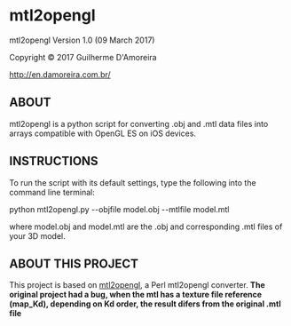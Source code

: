# mtl2opengl

mtl2opengl Version 1.0 (09 March 2017)

Copyright © 2017 Guilherme D'Amoreira

<http://en.damoreira.com.br/>

## ABOUT
mtl2opengl is a python script for converting .obj and .mtl data files into arrays compatible with OpenGL ES on iOS devices.


## INSTRUCTIONS
To run the script with its default settings, type the following into the command line terminal:

python mtl2opengl.py --objfile model.obj --mtlfile model.mtl

where model.obj and model.mtl are the .obj and corresponding .mtl files of your 3D model.

## ABOUT THIS PROJECT
This project is based on [mtl2opengl](https://github.com/ricardo-rendoncepeda/mtl2opengl), a Perl mtl2opengl converter.
**The original project had a bug, when the mtl has a texture file reference (map_Kd), depending on Kd order, the result difers from the original .mtl file**
